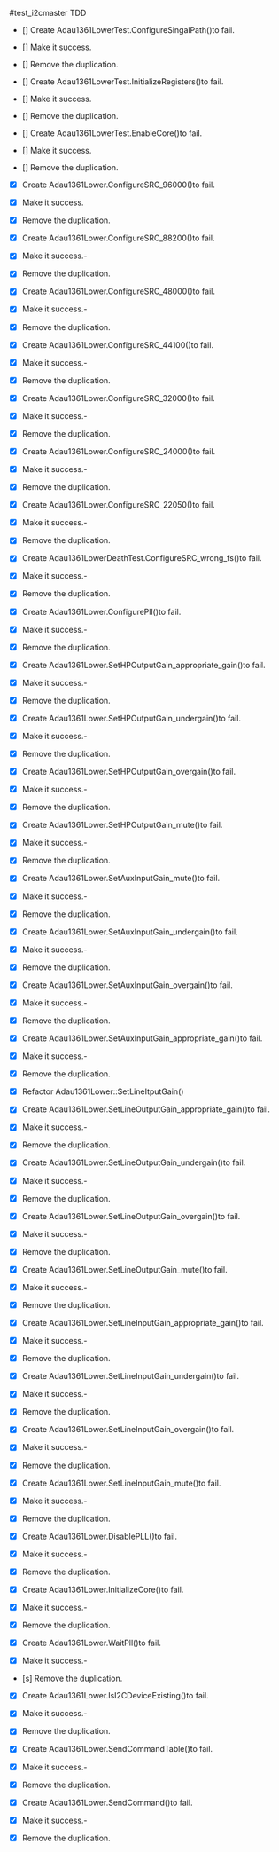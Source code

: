 #test_i2cmaster TDD

- [] Create Adau1361LowerTest.ConfigureSingalPath()to fail.
- [] Make it success.
- [] Remove the duplication.

- [] Create Adau1361LowerTest.InitializeRegisters()to fail.
- [] Make it success.
- [] Remove the duplication.

- [] Create Adau1361LowerTest.EnableCore()to fail.
- [] Make it success.
- [] Remove the duplication.

- [x] Create Adau1361Lower.ConfigureSRC_96000()to fail.
- [x] Make it success.
- [x] Remove the duplication.

- [x] Create Adau1361Lower.ConfigureSRC_88200()to fail.
- [x] Make it success.-
- [x] Remove the duplication.

- [x] Create Adau1361Lower.ConfigureSRC_48000()to fail.
- [x] Make it success.-
- [x] Remove the duplication.

- [x] Create Adau1361Lower.ConfigureSRC_44100()to fail.
- [x] Make it success.-
- [x] Remove the duplication.

- [x] Create Adau1361Lower.ConfigureSRC_32000()to fail.
- [x] Make it success.-
- [x] Remove the duplication.

- [x] Create Adau1361Lower.ConfigureSRC_24000()to fail.
- [x] Make it success.-
- [x] Remove the duplication.

- [x] Create Adau1361Lower.ConfigureSRC_22050()to fail.
- [x] Make it success.-
- [x] Remove the duplication.

- [x] Create Adau1361LowerDeathTest.ConfigureSRC_wrong_fs()to fail.
- [x] Make it success.-
- [x] Remove the duplication.

- [x] Create Adau1361Lower.ConfigurePll()to fail.
- [x] Make it success.-
- [x] Remove the duplication.

- [x] Create Adau1361Lower.SetHPOutputGain_appropriate_gain()to fail.
- [x] Make it success.-
- [x] Remove the duplication.

- [x] Create Adau1361Lower.SetHPOutputGain_undergain()to fail.
- [x] Make it success.-
- [x] Remove the duplication.

- [x] Create Adau1361Lower.SetHPOutputGain_overgain()to fail.
- [x] Make it success.-
- [x] Remove the duplication.

- [x] Create Adau1361Lower.SetHPOutputGain_mute()to fail.
- [x] Make it success.-
- [x] Remove the duplication.

- [x] Create Adau1361Lower.SetAuxInputGain_mute()to fail.
- [x] Make it success.-
- [x] Remove the duplication.

- [x] Create Adau1361Lower.SetAuxInputGain_undergain()to fail.
- [x] Make it success.-
- [x] Remove the duplication.

- [x] Create Adau1361Lower.SetAuxInputGain_overgain()to fail.
- [x] Make it success.-
- [x] Remove the duplication.

- [x] Create Adau1361Lower.SetAuxInputGain_appropriate_gain()to fail.
- [x] Make it success.-
- [x] Remove the duplication.

- [x] Refactor Adau1361Lower::SetLineItputGain()

- [x] Create Adau1361Lower.SetLineOutputGain_appropriate_gain()to fail.
- [x] Make it success.-
- [x] Remove the duplication.

- [x] Create Adau1361Lower.SetLineOutputGain_undergain()to fail.
- [x] Make it success.-
- [x] Remove the duplication.

- [x] Create Adau1361Lower.SetLineOutputGain_overgain()to fail.
- [x] Make it success.-
- [x] Remove the duplication.

- [x] Create Adau1361Lower.SetLineOutputGain_mute()to fail.
- [x] Make it success.-
- [x] Remove the duplication.



- [x] Create Adau1361Lower.SetLineInputGain_appropriate_gain()to fail.
- [x] Make it success.-
- [x] Remove the duplication.

- [x] Create Adau1361Lower.SetLineInputGain_undergain()to fail.
- [x] Make it success.-
- [x] Remove the duplication.

- [x] Create Adau1361Lower.SetLineInputGain_overgain()to fail.
- [x] Make it success.-
- [x] Remove the duplication.

- [x] Create Adau1361Lower.SetLineInputGain_mute()to fail.
- [x] Make it success.-
- [x] Remove the duplication.


- [x] Create Adau1361Lower.DisablePLL()to fail.
- [x] Make it success.-
- [x] Remove the duplication.

- [x] Create Adau1361Lower.InitializeCore()to fail.
- [x] Make it success.-
- [x] Remove the duplication.

- [x] Create Adau1361Lower.WaitPll()to fail.
- [x] Make it success.-
- [s] Remove the duplication.

- [x] Create Adau1361Lower.IsI2CDeviceExisting()to fail.
- [x] Make it success.-
- [x] Remove the duplication.

- [x] Create Adau1361Lower.SendCommandTable()to fail.
- [x] Make it success.-
- [x] Remove the duplication.

- [x] Create Adau1361Lower.SendCommand()to fail.
- [x] Make it success.-
- [x] Remove the duplication.
